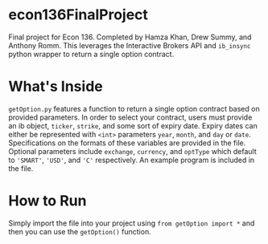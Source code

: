 # econ136FinalProject
Final project for Econ 136. Completed by Hamza Khan, Drew Summy, and Anthony Romm.
This leverages the Interactive Brokers API and `ib_insync` python wrapper to return a single option contract.

# What's Inside
`getOption.py` features a function to return a single option contract based on provided parameters. 
In order to select your contract, users must provide an ib object, `ticker`, `strike`, and some sort of expiry date.
Expiry dates can either be represented with `<int>` parameters `year`, `month`, and `day` or `date`. Specifications on the formats of these variables are provided in the file.
Optional parameters include `exchange`, `currency`, and `optType` which default to `'SMART'`, `'USD'`, and `'C'` respectively.
An example program is included in the file.

# How to Run
Simply import the file into your project using `from getOption import *` and then you can use the `getOption()` function.
